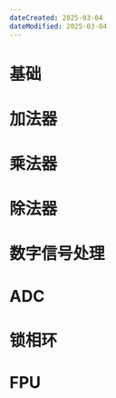 ```yaml
---
dateCreated: 2025-03-04
dateModified: 2025-03-04
---
```

# 基础

# 加法器
# 乘法器

# 除法器

# 数字信号处理

# ADC

# 锁相环
# FPU
